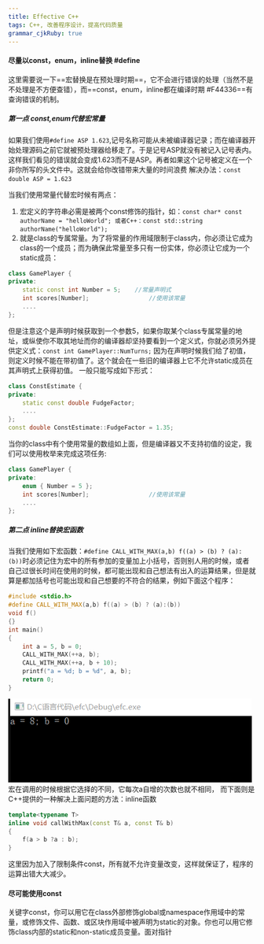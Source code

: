 ```yaml
---
title: Effective C++
tags: C++, 改善程序设计，提高代码质量
grammar_cjkRuby: true
---
```


#### 尽量以const，enum，inline替换 #define
这里需要说一下==宏替换是在预处理时期==，它不会进行错误的处理（当然不是不处理是不方便查错），而==const，enum，inline都在编译时期 #F44336==有查询错误的机制。
##### 第一点 const,enum代替宏常量
如果我们使用`#define ASP 1.623`,记号名称可能从未被编译器记录；而在编译器开始处理源码之前它就被预处理器给移走了。于是记号ASP就没有被记入记号表内。这样我们看见的错误就会变成1.623而不是ASP。再者如果这个记号被定义在一个非你所写的头文件中。这就会给你改错带来大量的时间浪费
解决办法：`const double ASP = 1.623`

当我们使用常量代替宏时候有两点：

 1. 宏定义的字符串必需是被两个const修饰的指针，如：`const char* const authorName = "helloWorld"; 或者C++：const std::string authorName("helloWorld");`
 2. 就是class的专属常量。为了将常量的作用域限制于class内，你必须让它成为class的一个成员；而为确保此常量至多只有一份实体，你必须让它成为一个static成员：

``` c++
class GamePlayer {
private:	
	static const int Number = 5;	//常量声明式
	int scores[Number];					//使用该常量
	....
};
```
但是注意这个是声明时候获取到一个参数5，如果你取某个class专属常量的地址，或纵使你不取其地址而你的编译器却坚持要看到一个定义式，你就必须另外提供定义式：`const int GamePlayer::NumTurns;`
因为在声明时候我们给了初值，则定义时候不能在带初值了。这个就会在一些旧的编译器上它不允许static成员在其声明式上获得初值。
一般只能写成如下形式：

``` c++
class ConstEstimate {
private:
	static const double FudgeFactor;
	....
};
const double ConstEstimate::FudgeFactor = 1.35;
```
当你的class中有个使用常量的数组如上面，但是编译器又不支持初值的设定，我们可以使用枚举来完成这项任务:

``` c++
class GamePlayer {
private:	
	enum { Number = 5 }; 			  
	int scores[Number];					//使用该常量
	....
};
```
##### 第二点 inline替换宏函数
当我们使用如下宏函数：`#define CALL_WITH_MAX(a,b) f((a) > (b) ? (a):(b))`时必须记住为宏中的所有参加的变量加上小括号，否则别人用的时候，或者自己过很长时间在使用的时候，都可能出现和自己想法有出入的运算结果，但是就算是都加括号也可能出现和自己想要的不符合的结果，例如下面这个程序：
``` c++
#include <stdio.h>
#define CALL_WITH_MAX(a,b) f((a) > (b) ? (a):(b))
void f()
{}
int main()
{
	int a = 5, b = 0;
	CALL_WITH_MAX(++a, b);
	CALL_WITH_MAX(++a, b + 10);
	printf("a = %d; b = %d", a, b);
	return 0;
}
```
![enter description here](./images/1562229209908.png)
宏在调用的时候根据它选择的不同，它每次a自增的次数也就不相同，
而下面则是C++提供的一种解决上面问题的方法：inline函数

``` c++
template<typename T>
inline void callWithMax(const T& a, const T& b)
{
	f(a > b ?a : b);
}
```
这里因为加入了限制条件const，所有就不允许变量改变，这样就保证了，程序的运算出错大大减少。

#### 尽可能使用const
关键字const，你可以用它在class外部修饰global或namespace作用域中的常量，或修饰文件、函数、或区块作用域中被声明为static的对象。你也可以用它修饰class内部的static和non-static成员变量。面对指针